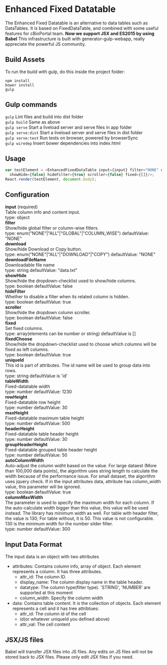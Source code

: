 # Enhanced Fixed Datatable
The Enhanced Fixed Datatable is an alternative to data tables such as DataTables. It is based on FixedDataTable, and combined with some useful features for cBioPortal team. **Now we support JSX and ES2015 by using Babel**
This infrastructure is built with generator-gulp-webapp, really appreciate the powerful JS community.

## Build Assets
To run the build with gulp, do this inside the project folder:
```
npm install
bower install
gulp
```

## Gulp commands
```gulp``` Lint files and build into dist folder  
```gulp build``` Same as above  
```gulp serve``` Start a liveload server and serve files in app folder  
```gulp serve:dist``` Start a liveload server and serve files in dist folder  
```gulp serve:test``` Run tests on browser, powered by browserSync  
```gulp wiredep``` Insert bower dependencies into index.html  


## Usage
```javascript
var testElement = <EnhancedFixedDataTable input={input} filter="NONE" download="NONE"
  showHide={false} hideFilter={true} scroller={false} fixed={[]}/>;
React.render(testElement, document.body);
```

## Configuration
**input** (required)  
  Table column info and content input.  
  type: object  
**filter**  
  Show/hide global filter or column-wise fitlers.  
  type: enum("NONE"|"ALL"|"GLOBAL"|"COLUMN_WISE") defaultValue: "NONE"  
**download**  
  Show/hide Download or Copy button.  
  type: enum("NONE"|"ALL"|"DOWNLOAD"|"COPY") defaultValue: "NONE"  
**downloadFileName**  
  Downloadable file name  
  type: string defaultValue: "data.txt"  
**showHide**  
  Show/hide the dropdown-checklist used to show/hide columns.  
  type: boolean defaultValue: false  
**hideFilter**  
  Whether to disable a filter when its related column is hidden.  
  type: boolean defaultValue: true  
**scroller**  
  Show/hide the dropdown column scroller.  
  type: boolean defaultValue: false  
**fixed**  
  Set fixed columns.   
  type: array(elements can be number or string) defaultValue is []  
**fixedChoose**  
  Show/hide the dropdown-checklist used to choose which columns will be fixed as left columns.  
  type: boolean defaultValue: true  
**uniqueId**   
  This id is part of attributes. The id name will be used to group data into rows.  
  type: string defaultValue is 'id'  
**tableWidth**  
  Fixed-datatable width  
  type: number defaultValue: 1230  
**rowHeight**  
  Fixed-datatable row height  
  type: number defaultValue: 30  
**maxHeight**  
  Fixed-datatable maximum table height  
  type: number defaultValue: 500  
**headerHeight**  
  Fixed-datatable table header height  
  type: number defaultValue: 30  
**groupHeaderHeight**  
  Fixed-datatable grouped table header height  
  type: number defaultValue: 50  
**autoColumnWidth**  
  Auto-adjust the column widht based on the value. For large dataest (More than 100,000 data points), the algorithm uses string length to calculate the width because of the performance issue. For small dataset, the algorithm uses jquery check. If in the input attributes data, attribute has column_width value, this parameter will be ignored.  
  type: boolean defaultValue: true  
**columnMaxWidth**  
  The parameter is used to specify the maximum width for each column. If the auto-calculate width bigger than this value, this value will be used instead. The library has minimum width as well. For table with header filter, the value is 130; For table without, it is 50. This value is not configurable. 130 is the minimum width for the number silder filter.  
  type: number defaultValue: 300

## Input Data Format
The input data is an object with two attributes
* attributes: Contains column info, array of object. Each element represents a column. It has three attributes.
  * attr_id: The column ID.
  * display_name: The column display name in the table header.
  * datatype: The column type(filter type). 'STRING', 'NUMBER' are supported at this moment
  * column_width: Specify the column width
* data: Contains table content. It is the collection of objects. Each element represents a cell and it has tree attribtues:
  * attr_id: The column id of the cell
  * id(or whatever uniqueId you defined above)
  * attr_val: The cell content
  
## JSX/JS files
Babel will transfer JSX files into JS files. Any edits on JS files will not be stored back to JSX files. Please only edit JSX files if you need.
